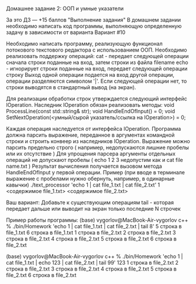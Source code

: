 Домашнее задание 2:
ООП и умные указатели

За это ДЗ — +15 баллов "Выполнение задания"
В домашнем задании необходимо написать код программы, выполняющую определенную задачу в зависимости от варианта
Вариант #10
 
​Необходимо написать программу, реализующую функционал потокового текстового редактора с использованием ООП.
Необходимо реализовать поддержку операций:
cat <filename> - передает следующей операции сначала строки поданные на вход, затем строки из файла filename
echo <some string> - игнорирует строки поданные на вход, передает следующей операции строку <some string>
Выход одной операции подается на вход другой операции, операции разделяются символом '|'.
Если следующей операции нет, то строки выводятся в стандартный вывод (на экран).

Для реализации обработки строк утверждается следующий интерфейс IOperation.
Наследник IOperation обязан реализовать методы:
void ProcessLine(const std::string& str);
void HandleEndOfInput() = 0;
void SetNextOperation(<умный/сырой указатель/ссылка на IOperation>) = 0;

Каждая операция наследуется от интерфейса IOperation.
Программа должна парсить выражение, переданное в аргументах командной строки и строить конвеер из наследников IOperation.
Выражение можно парсить предельно строго ( например, недопускаются лишние пробелы или их отсутствие )
Для упрощения парсера аргументы отдельных операций не допускают пробелы ( echo 1 2 3 недопустим как и cat file name.txt )
Результат вычисления получается вызовом метода HandleEndOfInput у первой операции.
Пример (при вводе в терминале выражение с пробелами нужно обернуть, например, в одинарные кавычки)
./text_processor 'echo 1 | cat file_1.txt | cat file_2.txt'
1
<содержимое file_1.txt>
<содержимое file_2.txt>

Ваш вариант:
Добавьте к существующим операциям tail <N> - которая передает дальше или выводит на экран только последние N строчек

Пример работы программы:
(base) vygorlov@MacBook-Air-vygorlov c++ % ./bin/Homework 'echo 1 | cat file_1.txt | cat file_2.txt | tail 8'
5 строка в file_1.txt
6 строка в file_1.txt
1 строка в file_2.txt
2 строка в file_2.txt
3 строка в file_2.txt
4 строка в file_2.txt
5 строка в file_2.txt
6 строка в file_2.txt

(base) vygorlov@MacBook-Air-vygorlov c++ % ./bin/Homework 'echo 1 | cat file_1.txt | echo 123 | cat file_2.txt | tail 99'
123
1 строка в file_2.txt
2 строка в file_2.txt
3 строка в file_2.txt
4 строка в file_2.txt
5 строка в file_2.txt
6 строка в file_2.txt